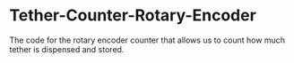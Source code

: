 # Tether-Counter-Rotary-Encoder
The code for the rotary encoder counter that allows us to count how much tether is dispensed and stored.
